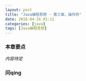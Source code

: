 ```yaml
---
layout: post
title: "Java编程思想 - 第三章、操作符"
date: 2016-04-16 01:11
categories: [java]
tags: [Java编程思想]
---
```


### 本章要点
*内容待定*

### 问qing
